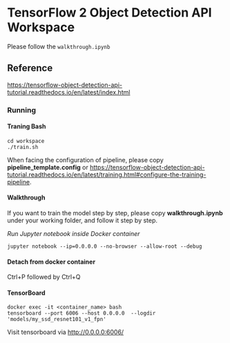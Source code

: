 # TensorFlow 2 Object Detection API Workspace

Please follow the `walkthrough.ipynb`

## Reference

https://tensorflow-object-detection-api-tutorial.readthedocs.io/en/latest/index.html

### Running

#### Traning Bash

```shell
cd workspace
./train.sh
```

When facing the configuration of pipeline, please copy **pipeline_template.config** or https://tensorflow-object-detection-api-tutorial.readthedocs.io/en/latest/training.html#configure-the-training-pipeline.

#### Walkthrough

If you want to train the model step by step, please copy **walkthrough.ipynb** under your working folder, and follow it step by step. 

*Run Jupyter notebook inside Docker container*

```shell
jupyter notebook --ip=0.0.0.0 --no-browser --allow-root --debug
```

#### Detach from docker container

Ctrl+P followed by Ctrl+Q

#### TensorBoard

```shell
docker exec -it <container_name> bash
tensorboard --port 6006 --host 0.0.0.0  --logdir 'models/my_ssd_resnet101_v1_fpn'
```

Visit tensorboard via http://0.0.0.0:6006/